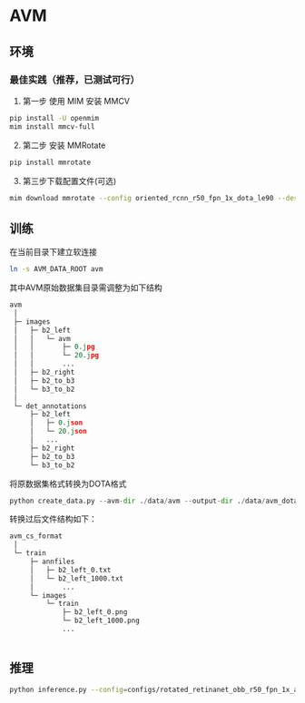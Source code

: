 # AVM 

## 环境

### 最佳实践（推荐，已测试可行）

1. 第一步 使用 MIM 安装 MMCV
```bash
pip install -U openmim
mim install mmcv-full
```

2. 第二步 安装 MMRotate
```bash
pip install mmrotate
```

3. 第三步下载配置文件(可选)

```bash
mim download mmrotate --config oriented_rcnn_r50_fpn_1x_dota_le90 --dest .
```

## 训练

在当前目录下建立软连接
```bash
ln -s AVM_DATA_ROOT avm
```

其中AVM原始数据集目录需调整为如下结构
```python
avm
 │
 ├─ images
 │   ├─ b2_left
 │   │   └─ avm
 │   │       ├─ 0.jpg
 │   │       └─ 20.jpg
 │   │       ... 
 │   ├─ b2_right
 │   ├─ b2_to_b3
 │   └─ b3_to_b2
 │   
 └─ det_annotations
     ├─ b2_left
     │   ├─ 0.json
     │   └─ 20.json
     │   ... 
     ├─ b2_right
     ├─ b2_to_b3
     └─ b3_to_b2
```

将原数据集格式转换为DOTA格式
```python
python create_data.py --avm-dir ./data/avm --output-dir ./data/avm_dota_format
```

转换过后文件结构如下：
```python
avm_cs_format
 │
 └─ train
     ├─ annfiles
     │   ├─ b2_left_0.txt
     │   └─ b2_left_1000.txt
     │       ... 
     └─ images
         └─ train
             ├─ b2_left_0.png
             └─ b2_left_1000.png
             ... 
 
```


## 推理

```bash
python inference.py --config=configs/rotated_retinanet_obb_r50_fpn_1x_avm_le90.py --checkpoint=checkpoints/epoch_3.pth --image_path=demo.png
```
